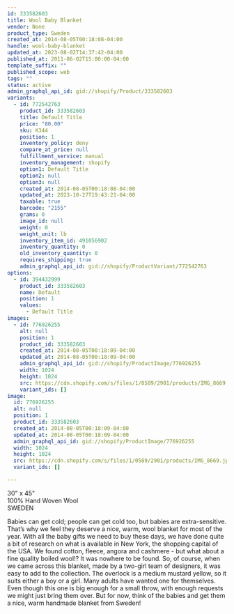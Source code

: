 ```yaml
---
id: 333582603
title: Wool Baby Blanket
vendor: None
product_type: Sweden
created_at: 2014-08-05T00:18:08-04:00
handle: wool-baby-blanket
updated_at: 2023-08-02T14:37:42-04:00
published_at: 2011-06-02T15:00:00-04:00
template_suffix: ""
published_scope: web
tags: ""
status: active
admin_graphql_api_id: gid://shopify/Product/333582603
variants:
  - id: 772542763
    product_id: 333582603
    title: Default Title
    price: "80.00"
    sku: K344
    position: 1
    inventory_policy: deny
    compare_at_price: null
    fulfillment_service: manual
    inventory_management: shopify
    option1: Default Title
    option2: null
    option3: null
    created_at: 2014-08-05T00:18:08-04:00
    updated_at: 2023-10-27T19:43:21-04:00
    taxable: true
    barcode: "2155"
    grams: 0
    image_id: null
    weight: 0
    weight_unit: lb
    inventory_item_id: 491056902
    inventory_quantity: 0
    old_inventory_quantity: 0
    requires_shipping: true
    admin_graphql_api_id: gid://shopify/ProductVariant/772542763
options:
  - id: 394432999
    product_id: 333582603
    name: Default
    position: 1
    values:
      - Default Title
images:
  - id: 776926255
    alt: null
    position: 1
    product_id: 333582603
    created_at: 2014-08-05T00:18:09-04:00
    updated_at: 2014-08-05T00:18:09-04:00
    admin_graphql_api_id: gid://shopify/ProductImage/776926255
    width: 1024
    height: 1024
    src: https://cdn.shopify.com/s/files/1/0589/2901/products/IMG_8669.jpeg?v=1407212289
    variant_ids: []
image:
  id: 776926255
  alt: null
  position: 1
  product_id: 333582603
  created_at: 2014-08-05T00:18:09-04:00
  updated_at: 2014-08-05T00:18:09-04:00
  admin_graphql_api_id: gid://shopify/ProductImage/776926255
  width: 1024
  height: 1024
  src: https://cdn.shopify.com/s/files/1/0589/2901/products/IMG_8669.jpeg?v=1407212289
  variant_ids: []

---
```


30" x 45"  
100% Hand Woven Wool  
SWEDEN

Babies can get cold; people can get cold too, but babies are extra-sensitive. That’s why we feel they deserve a nice, warm, wool blanket for most of the year. With all the baby gifts we need to buy these days, we have done quite a bit of research on what is available in New York, the shopping capital of the USA. We found cotton, fleece, angora and cashmere - but what about a fine quality boiled wool!? It was nowhere to be found. So, of course, when we came across this blanket, made by a two-girl team of designers, it was easy to add to the collection. The overlock is a medium mustard yellow, so it suits either a boy or a girl. Many adults have wanted one for themselves. Even though this one is big enough for a small throw, with enough requests we might just bring them over. But for now, think of the babies and get them a nice, warm handmade blanket from Sweden!